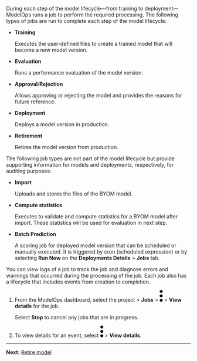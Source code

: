 During each step of the model lifecycle—from training to deployment—ModelOps runs a job to perform the required processing. The following types of jobs are run to complete each step of the model lifecycle:

-   **Training**

    Executes the user-defined files to create a trained model that will become a new model version.


-   **Evaluation**

    Runs a performance evaluation of the model version.


-   **Approval**/**Rejection**

    Allows approving or rejecting the model and provides the reasons for future reference.


-   **Deployment**

    Deploys a model version in production.


-   **Retirement**

    Retires the model version from production.


The following job types are not part of the model lifecycle but provide supporting information for models and deployments, respectively, for auditing purposes:

-   **Import**

    Uploads and stores the files of the BYOM model.


-   **Compute statistics**

    Executes to validate and compute statistics for a BYOM model after import. These statistics will be used for evaluation in next step.


-   **Batch Prediction**

    A scoring job for deployed model version that can be scheduled or manually executed. It is triggered by cron (scheduled expression) or by selecting **Run Now** on the **Deployments Details** > **Jobs** tab.


You can view logs of a job to track the job and diagnose errors and warnings that occurred during the processing of the job. Each job also has a lifecycle that includes events from creation to completion.

1.  From the ModelOps dashboard, select the project > **Jobs** > ![kebab menu](Images/zsz1597101912145.svg) > **View details** for the job.

    Select **Stop** to cancel any jobs that are in progress.


1.  To view details for an event, select ![kebab menu](Images/kxu1689287376217.svg) > **View details**.


---

**Next:** [Retire model](kll1732650698482.md)

